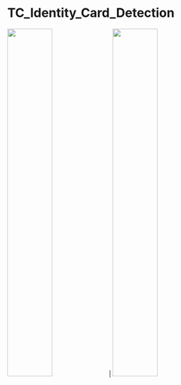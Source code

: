# TC_Identity_Card_Detection

<img  src="https://user-images.githubusercontent.com/59391291/148605721-fe22abc3-b8bf-46e2-a9e7-961bc6fb2a9e.jpg" width="45%"  /> | <img   src="https://user-images.githubusercontent.com/59391291/148606143-1aab18af-3008-46bf-b6a6-58cda0552fd5.jpg" width="45%"  />

